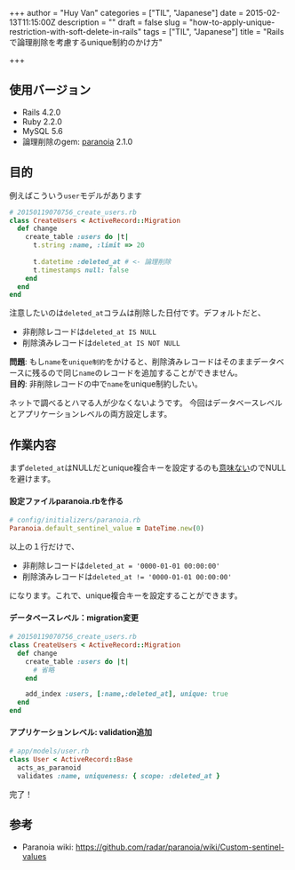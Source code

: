 +++
author = "Huy Van"
categories = ["TIL", "Japanese"]
date = 2015-02-13T11:15:00Z
description = ""
draft = false
slug = "how-to-apply-unique-restriction-with-soft-delete-in-rails"
tags = ["TIL", "Japanese"]
title = "Railsで論理削除を考慮するunique制約のかけ方"

+++


## 使用バージョン
* Rails 4.2.0
* Ruby 2.2.0
* MySQL 5.6
* 論理削除のgem: [paranoia](https://github.com/radar/paranoia) 2.1.0

## 目的

例えばこういう`user`モデルがあります

```ruby
# 20150119070756_create_users.rb
class CreateUsers < ActiveRecord::Migration
  def change
    create_table :users do |t|
      t.string :name, :limit => 20
      
      t.datetime :deleted_at # <- 論理削除
      t.timestamps null: false
    end
  end
end
```

注意したいのは`deleted_at`コラムは削除した日付です。デフォルトだと、

* 非削除レコードは`deleted_at IS NULL`
* 削除済みレコードは`deleted_at IS NOT NULL`

**問題**: もし`name`を`unique制約`をかけると、削除済みレコードはそのままデータベースに残るので同じ`name`のレコードを追加することができません。<br>
**目的**: 非削除レコードの中で`name`をunique制約したい。

ネットで調べるとハマる人が少なくないようです。
今回はデータベースレベルとアプリケーションレベルの両方設定します。

## 作業内容

まず`deleted_at`はNULLだとunique複合キーを設定するのも[意味ない](http://somenotes.seesaa.net/article/132793988.html)のでNULLを避けます。

#### 設定ファイルparanoia.rbを作る 

```ruby
# config/initializers/paranoia.rb
Paranoia.default_sentinel_value = DateTime.new(0)
```

以上の１行だけで、

* 非削除レコードは`deleted_at = '0000-01-01 00:00:00'`
* 削除済みレコードは`deleted_at != '0000-01-01 00:00:00'`

になります。これで、unique複合キーを設定することができます。

#### データベースレベル：migration変更

```ruby
# 20150119070756_create_users.rb
class CreateUsers < ActiveRecord::Migration
  def change
    create_table :users do |t|
      # 省略
    end

    add_index :users, [:name,:deleted_at], unique: true
  end
end
```

#### アプリケーションレベル: validation追加

```ruby
# app/models/user.rb
class User < ActiveRecord::Base
  acts_as_paranoid
  validates :name, uniqueness: { scope: :deleted_at }		
```

完了！

## 参考

* Paranoia wiki: https://github.com/radar/paranoia/wiki/Custom-sentinel-values

